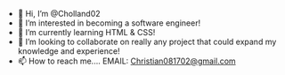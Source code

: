- 👋 Hi, I’m @Cholland02
- 👀 I’m interested in becoming a software engineer!      
- 🌱 I’m currently learning HTML & CSS!
- 💞️ I’m looking to collaborate on really any project that could expand my knowledge and experience!
- 📫 How to reach me.... EMAIL: Christian081702@gmail.com

<!---
Cholland02/Cholland02 is a ✨ special ✨ repository because its `README.md` (this file) appears on your GitHub profile.
You can click the Preview link to take a look at your changes.
--->
